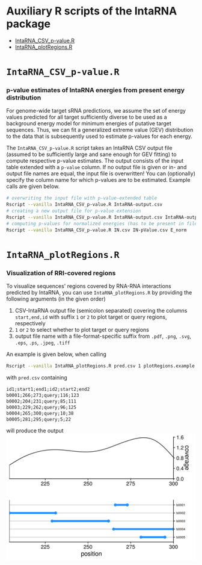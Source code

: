 
# Auxiliary R scripts of the IntaRNA package

- [IntaRNA_CSV_p-value.R](#intarnacsvpvaluer)
- [IntaRNA_plotRegions.R](#intrarnaplotregionsr)


# `IntaRNA_CSV_p-value.R`
### p-value estimates of IntaRNA energies from present energy distribution

For genome-wide target sRNA predictions, we assume the set of energy values 
predicted for all target sufficiently diverse to be used as a background energy
model for minimum energies of putative target sequences. Thus, we can fit a
generalized extreme value (GEV) distribution to the data that is subsequently
used to estimate p-values for each energy.

The `IntaRNA_CSV_p-value.R` script takes an IntaRNA CSV output file (assumed to be
sufficiently large and sane enough for GEV fitting) to compute respective
p-value estimates. The output consists of the input table extended with a
`p-value` column. If no output file is given or in- and output file names are 
equal, the input file is overwritten! 
You can (optionally) specify the column name for which p-values are to be 
estimated. Example calls are given below.

```bash
# overwriting the input file with p-value-extended table
Rscript --vanilla IntaRNA_CSV_p-value.R IntaRNA-output.csv
# creating a new output file for p-value extension
Rscript --vanilla IntaRNA_CSV_p-value.R IntaRNA-output.csv IntaRNA-output-with-pValue.csv
# computing p-values for normalized energies (has to be present in file IN.csv)
Rscript --vanilla IntaRNA_CSV_p-value.R IN.csv IN-pValue.csv E_norm
```


# `IntaRNA_plotRegions.R`
### Visualization of RRI-covered regions

To visualize sequences' regions covered by RNA-RNA interactions predicted by
IntaRNA, you can use `IntaRNA_plotRegions.R` by providing the following arguments (in 
the given order)

1. CSV-IntaRNA output file (semicolon separated) covering the columns `start,end,id`
  with suffix `1` or `2` to plot target or query regions, respectively
2. `1` or `2` to select whether to plot target or query regions
3. output file name with a file-format-specific suffix from `.pdf`, `.png`, 
  `.svg`, `.eps`, `.ps`, `.jpeg`, `.tiff`

An example is given below, when calling
```bash
Rscript --vanilla IntaRNA_plotRegions.R pred.csv 1 plotRegions.example.png
```

with `pred.csv` containing
```
id1;start1;end1;id2;start2;end2
b0001;266;273;query;116;123
b0002;204;231;query;85;111
b0003;229;262;query;96;125
b0004;265;300;query;10;38
b0005;281;295;query;5;22
```

will produce the output
![IntaRNA_plotRegions.R example](plotRegions.example.png)

